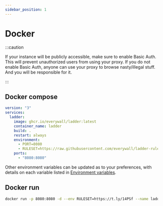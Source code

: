 ```yaml
---
sidebar_position: 1
---
```


# Docker

:::caution

If your instance will be publicly accessible, make sure to enable Basic Auth. This will prevent unauthorized users from using your proxy. If you do not enable Basic Auth, anyone can use your proxy to browse nasty/illegal stuff. And you will be responsible for it.

:::

## Docker compose

```yaml title="docker-compose.yaml"
version: "3"
services:
  ladder:
    image: ghcr.io/everywall/ladder:latest
    container_name: ladder
    build: .
    restart: always
    environment:
      - PORT=8080
      - RULESET=https://raw.githubusercontent.com/everywall/ladder-rules/main/rulesets
    ports:
      - "8080:8080"
```

Other environment variables can be updated as to your preferences, with details on each variable listed in [Environment variables](environment-variables.md).

## Docker run

```bash
docker run -p 8080:8080 -d --env RULESET=https://t.ly/14PSf --name ladder ghcr.io/everywall/ladder:latest
```
